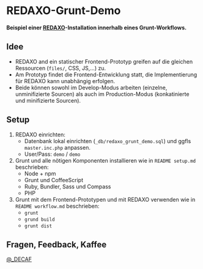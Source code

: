 # REDAXO-Grunt-Demo

__Beispiel einer [REDAXO](http://www.redaxo.org)-Installation innerhalb eines Grunt-Workflows.__


## Idee

* REDAXO and ein statischer Frontend-Prototyp greifen auf die gleichen Ressourcen (`files/`, CSS, JS,…) zu.
* Am Prototyp findet die Frontend-Entwicklung statt, die Implementierung für REDAXO kann unabhängig erfolgen.
* Beide können sowohl im Develop-Modus arbeiten (einzelne, unminifizierte Sourcen) als auch im Production-Modus (konkatinierte und minifizierte Sourcen).

## Setup

1. REDAXO einrichten:
   * Datenbank lokal einrichten (`_db/redaxo_grunt_demo.sql`) und ggfls `master.inc.php` anpassen.
   * User/Pass: `demo` / `demo`
2. Grunt und alle nötigen Komponenten installieren wie in `README setup.md` beschrieben:
   * Node + npm
   * Grunt und CoffeeScript
   * Ruby, Bundler, Sass und Compass
   * PHP
3. Grunt mit dem Frontend-Prototypen und mit REDAXO verwenden wie in `README workflow.md` beschrieben:
   * `grunt`
   * `grund build`
   * `grunt dist`

## Fragen, Feedback, Kaffee

[@_DECAF](http://twitter.com/_DECAF)